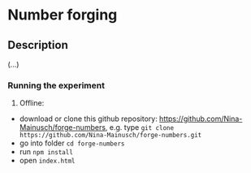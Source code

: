 # Number forging

## Description
(...)

### Running the experiment

1. Offline: 
- download or clone this github repository: https://github.com/Nina-Mainusch/forge-numbers, 
  e.g. type `git clone https://github.com/Nina-Mainusch/forge-numbers.git`
- go into folder `cd forge-numbers`
- run `npm install` 
- open `index.html`
